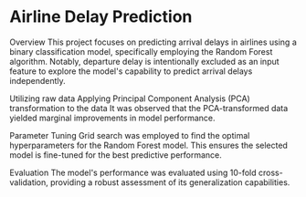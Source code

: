 # Airline Delay Prediction
Overview
This project focuses on predicting arrival delays in airlines using a binary classification model, specifically employing the Random Forest algorithm. Notably, departure delay is intentionally excluded as an input feature to explore the model's capability to predict arrival delays independently.

Utilizing raw data
Applying Principal Component Analysis (PCA) transformation to the data
It was observed that the PCA-transformed data yielded marginal improvements in model performance.

Parameter Tuning
Grid search was employed to find the optimal hyperparameters for the Random Forest model. This ensures the selected model is fine-tuned for the best predictive performance.

Evaluation
The model's performance was evaluated using 10-fold cross-validation, providing a robust assessment of its generalization capabilities.
